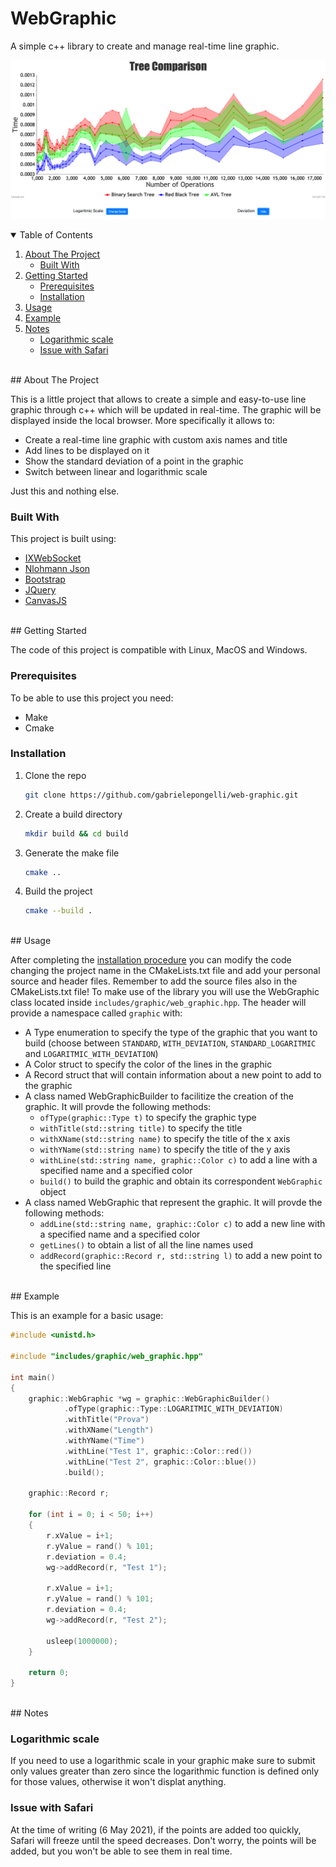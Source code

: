 # WebGraphic
A simple c++ library to create and manage real-time line graphic.

![Presentation Image](/images/Presentation_Image.png)

<details open="open">
    <summary>Table of Contents</summary>
    <ol>
        <li>
            <a href="#about-the-project">About The Project</a>
            <ul>
                <li><a href="#built-with">Built With</a></li>
            </ul>
        </li>
        <li>
            <a href="#getting-started">Getting Started</a>
            <ul>
                <li><a href="#prerequisites">Prerequisites</a></li>
                <li><a href="#installation">Installation</a></li>
            </ul>
        </li>
        <li><a href="#usage">Usage</a></li>
        <li><a href="#examples">Example</a></li>
        <li>
            <a href="#notes">Notes</a>
            <ul>
                <li><a href="#logarithmic-scale">Logarithmic scale</a></li>
                <li><a href="#issue-with-safari">Issue with Safari</a></li>
            </ul>
        </li>
    </ol>
</details>
<br>
## About The Project

This is a little project that allows to create a simple and easy-to-use line graphic through c++ which will be updated in real-time. The graphic will be displayed inside the local browser. More specifically it allows to:
* Create a real-time line graphic with custom axis names and title
* Add lines to be displayed on it
* Show the standard deviation of a point in the graphic
* Switch between linear and logarithmic scale

Just this and nothing else.

### Built With

This project is built using:
* [IXWebSocket](https://machinezone.github.io/IXWebSocket/)
* [Nlohmann Json](https://github.com/nlohmann/json)
* [Bootstrap](https://getbootstrap.com)
* [JQuery](https://jquery.com)
* [CanvasJS](https://canvasjs.com)


<br>
## Getting Started

The code of this project is compatible with Linux, MacOS and Windows.

### Prerequisites

To be able to use this project you need:
* Make
* Cmake

### Installation

1. Clone the repo
   ```sh
   git clone https://github.com/gabrielepongelli/web-graphic.git
   ```
2. Create a build directory
   ```sh
   mkdir build && cd build
   ```
3. Generate the make file
   ```sh
   cmake ..
   ```
4. Build the project
   ```sh
   cmake --build .
   ```


<br>
## Usage

After completing the [installation procedure](#installation) you can modify the code changing the project name in the CMakeLists.txt file and add your personal source and header files. Remember to add the source files also in the CMakeLists.txt file!
To make use of the library you will use the WebGraphic class located inside `includes/graphic/web_graphic.hpp`. The header will provide a namespace called `graphic` with:
* A Type enumeration to specify the type of the graphic that you want to build (choose between `STANDARD`, `WITH_DEVIATION`, `STANDARD_LOGARITMIC` and `LOGARITMIC_WITH_DEVIATION`)
* A Color struct to specify the color of the lines in the graphic
* A Record struct that will contain information about a new point to add to the graphic 
* A class named WebGraphicBuilder to facilitize the creation of the graphic. It will provde the following methods:
  * `ofType(graphic::Type t)` to specify the graphic type
  * `withTitle(std::string title)` to specify the title
  * `withXName(std::string name)` to specify the title of the x axis
  * `withYName(std::string name)` to specify the title of the y axis
  * `withLine(std::string name, graphic::Color c)` to add a line with a specified name and a specified color
  * `build()` to build the graphic and obtain its correspondent `WebGraphic` object
* A class named WebGraphic that represent the graphic. It will provde the following methods:
  * `addLine(std::string name, graphic::Color c)` to add a new line with a specified name and a specified color
  * `getLines()` to obtain a list of all the line names used
  * `addRecord(graphic::Record r, std::string l)` to add a new point to the specified line


<br>
## Example

This is an example for a basic usage:
```cpp
#include <unistd.h>

#include "includes/graphic/web_graphic.hpp"

int main()
{
    graphic::WebGraphic *wg = graphic::WebGraphicBuilder()
            .ofType(graphic::Type::LOGARITMIC_WITH_DEVIATION)
            .withTitle("Prova")
            .withXName("Length")
            .withYName("Time")
            .withLine("Test 1", graphic::Color::red())
            .withLine("Test 2", graphic::Color::blue())
            .build();

    graphic::Record r;

    for (int i = 0; i < 50; i++)
    {
        r.xValue = i+1;
        r.yValue = rand() % 101;
        r.deviation = 0.4;
        wg->addRecord(r, "Test 1");
        
        r.xValue = i+1;
        r.yValue = rand() % 101;
        r.deviation = 0.4;
        wg->addRecord(r, "Test 2");

        usleep(1000000);
    }

    return 0;
}
```


<br>
## Notes

### Logarithmic scale

If you need to use a logarithmic scale in your graphic make sure to submit only values greater than zero since the logarithmic function is defined only for those values, otherwise it won't displat anything.


### Issue with Safari

At the time of writing (6 May 2021), if the points are added too quickly, Safari will freeze until the speed decreases. Don't worry, the points will be added, but you won't be able to see them in real time.